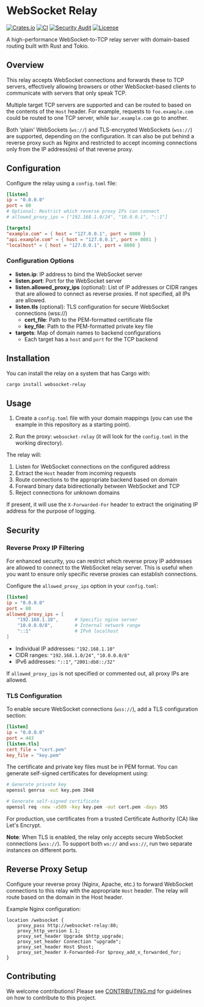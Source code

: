 # WebSocket Relay

[![Crates.io](https://img.shields.io/crates/v/websocket-relay.svg)](https://crates.io/crates/websocket-relay)
[![CI](../../actions/workflows/ci.yml/badge.svg)](../../actions/workflows/ci.yml)
[![Security Audit](../../actions/workflows/security.yml/badge.svg)](../../actions/workflows/security.yml)
[![License](https://img.shields.io/badge/license-MIT-blue.svg)](LICENSE)

A high-performance WebSocket-to-TCP relay server with domain-based routing
built with Rust and Tokio.

## Overview

This relay accepts WebSocket connections and forwards these to TCP servers,
effectively allowing browsers or other WebSocket-based clients to communicate
with servers that only speak TCP.

Multiple target TCP servers are supported and can be routed to based on the
contents of the `Host` header. For example, requests to `foo.example.com` could
be routed to one TCP server, while `bar.example.com` go to another.

Both 'plain' WebSockets (`ws://`) and TLS-encrypted WebSockets (`wss://`) are
supported, depending on the configuration. It can also be put behind a reverse
proxy such as Nginx and restricted to accept incoming connections only from the
IP address(es) of that reverse proxy.

## Configuration

Configure the relay using a `config.toml` file:

```toml
[listen]
ip = "0.0.0.0"
port = 80
# Optional: Restrict which reverse proxy IPs can connect
# allowed_proxy_ips = ["192.168.1.0/24", "10.0.0.1", "::1"]

[targets]
"example.com" = { host = "127.0.0.1", port = 8080 }
"api.example.com" = { host = "127.0.0.1", port = 8081 }
"localhost" = { host = "127.0.0.1", port = 8080 }
```

### Configuration Options

- **listen.ip**: IP address to bind the WebSocket server
- **listen.port**: Port for the WebSocket server
- **listen.allowed_proxy_ips** (optional): List of IP addresses or CIDR ranges
  that are allowed to connect as reverse proxies. If not specified, all IPs are
  allowed.
- **listen.tls** (optional): TLS configuration for secure WebSocket connections
  (wss://)
  - **cert_file**: Path to the PEM-formatted certificate file
  - **key_file**: Path to the PEM-formatted private key file
- **targets**: Map of domain names to backend configurations
  - Each target has a `host` and `port` for the TCP backend

## Installation

You can install the relay on a system that has Cargo with:

```bash
cargo install websocket-relay
```

## Usage

1. Create a `config.toml` file with your domain mappings (you can use the
   example in this repository as a starting point).

2. Run the proxy: `websocket-relay` (it will look for the `config.toml` in the
   working directory).

The relay will:

1. Listen for WebSocket connections on the configured address
2. Extract the `Host` header from incoming requests
3. Route connections to the appropriate backend based on domain
4. Forward binary data bidirectionally between WebSocket and TCP
5. Reject connections for unknown domains

If present, it will use the `X-Forwarded-For` header to extract the originating
IP address for the purpose of logging.

## Security

### Reverse Proxy IP Filtering

For enhanced security, you can restrict which reverse proxy IP addresses are
allowed to connect to the WebSocket relay server. This is useful when you want
to ensure only specific reverse proxies can establish connections.

Configure the `allowed_proxy_ips` option in your `config.toml`:

```toml
[listen]
ip = "0.0.0.0"
port = 80
allowed_proxy_ips = [
    "192.168.1.10",      # Specific nginx server
    "10.0.0.0/8",        # Internal network range
    "::1"                # IPv6 localhost
]
```

- Individual IP addresses: `"192.168.1.10"`
- CIDR ranges: `"192.168.1.0/24"`, `"10.0.0.0/8"`
- IPv6 addresses: `"::1"`, `"2001:db8::/32"`

If `allowed_proxy_ips` is not specified or commented out, all proxy IPs are
allowed.

### TLS Configuration

To enable secure WebSocket connections (`wss://`), add a TLS configuration
section:

```toml
[listen]
ip = "0.0.0.0"
port = 443
[listen.tls]
cert_file = "cert.pem"
key_file = "key.pem"
```

The certificate and private key files must be in PEM format. You can generate
self-signed certificates for development using:

```bash
# Generate private key
openssl genrsa -out key.pem 2048

# Generate self-signed certificate
openssl req -new -x509 -key key.pem -out cert.pem -days 365
```

For production, use certificates from a trusted Certificate Authority (CA) like
Let's Encrypt.

**Note**: When TLS is enabled, the relay only accepts secure WebSocket
connections (`wss://`). To support both `ws://` and `wss://`, run two separate
instances on different ports.

## Reverse Proxy Setup

Configure your reverse proxy (Nginx, Apache, etc.) to forward WebSocket
connections to this relay with the appropriate `Host` header. The relay will
route based on the domain in the Host header.

Example Nginx configuration:

```nginx
location /websocket {
    proxy_pass http://websocket-relay:80;
    proxy_http_version 1.1;
    proxy_set_header Upgrade $http_upgrade;
    proxy_set_header Connection "upgrade";
    proxy_set_header Host $host;
    proxy_set_header X-Forwarded-For $proxy_add_x_forwarded_for;
}
```

## Contributing

We welcome contributions! Please see [CONTRIBUTING.md](CONTRIBUTING.md) for
guidelines on how to contribute to this project.
